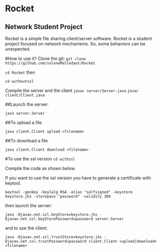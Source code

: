 Rocket
======
Network Student Project
-----------------------

Rocket is a simple file sharing client/server software. Rocket is a student project focused on network mechanisms. So, some behaviors can be unexpected.


#How to use it?
Clone the git:
```git clone https://github.com/soleneMalledant/Rocket```

```cd Rocket``` then

```cd withoutssl```

Compile the server and the client
```javac server/Server.java```
```javac client/Client.java```



##Launch the server:

```java server.Server```


##To upload a file

```java client.Client upload <filename>```


##To download a file

```java client.Client download <filename>```

#To use the ssl version
```cd withssl```

Compile the code as shown below.

If you want to use the ssl version you have to generate a certificate with keytool.

```keytool -genkey -keylalg RSA -alias "selfsigned" -keystore keystore.jks -storepass "password" -validity 360```

then launch the server:

```java -Djavax.net.ssl.keyStore=keystore.jks -Djavax.net.ssl.keyStorePassword=password server.Server```

and to use the client:

```java -Djavax.net.ssl.trustStore=keystore.jks -Djavax.net.ssl.trustPassword=password client.Client <upload|download> <filename>```  
